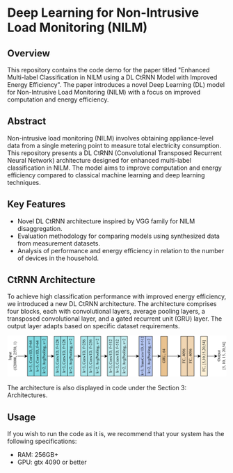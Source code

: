 # Deep Learning for Non-Intrusive Load Monitoring (NILM)

## Overview

This repository contains the code demo for the paper titled "Enhanced Multi-label Classification in NILM using a DL CtRNN Model with Improved Energy Efficiency". The paper introduces a novel Deep Learning (DL) model for Non-Intrusive Load Monitoring (NILM) with a focus on improved computation and energy efficiency.

## Abstract

Non-intrusive load monitoring (NILM) involves obtaining appliance-level data from a single metering point to measure total electricity consumption. This repository presents a DL CtRNN (Convolutional Transposed Recurrent Neural Network) architecture designed for enhanced multi-label classification in NILM. The model aims to improve computation and energy efficiency compared to classical machine learning and deep learning techniques.

## Key Features

- Novel DL CtRNN architecture inspired by VGG family for NILM disaggregation.
- Evaluation methodology for comparing models using synthesized data from measurement datasets.
- Analysis of performance and energy efficiency in relation to the number of devices in the household.

## CtRNN Architecture

To achieve high classification performance with improved energy efficiency, we introduced a new DL CtRNN architecture. The architecture comprises four blocks, each with convolutional layers, average pooling layers, a transposed convolutional layer, and a gated recurrent unit (GRU) layer. The output layer adapts based on specific dataset requirements.

![CtRNN Architecture](/pics_github_notebook/architecture.png)

The architecture is also displayed in code under the Section 3: Architectures. 

## Usage
If you wish to run the code as it is, we recommend that your system has the following specifications:
- RAM: 256GB+
- GPU: gtx 4090 or better
